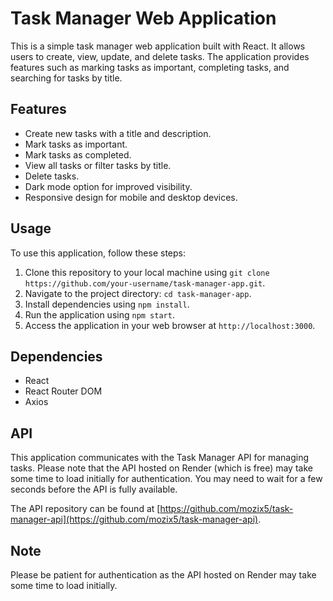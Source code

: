 # Task Manager Web Application

This is a simple task manager web application built with React. It allows users to create, view, update, and delete tasks. The application provides features such as marking tasks as important, completing tasks, and searching for tasks by title.

## Features

- Create new tasks with a title and description.
- Mark tasks as important.
- Mark tasks as completed.
- View all tasks or filter tasks by title.
- Delete tasks.
- Dark mode option for improved visibility.
- Responsive design for mobile and desktop devices.

## Usage

To use this application, follow these steps:

1. Clone this repository to your local machine using `git clone https://github.com/your-username/task-manager-app.git`.
2. Navigate to the project directory: `cd task-manager-app`.
3. Install dependencies using `npm install`.
4. Run the application using `npm start`.
5. Access the application in your web browser at `http://localhost:3000`.

## Dependencies

- React
- React Router DOM
- Axios

## API

This application communicates with the Task Manager API for managing tasks. Please note that the API hosted on Render (which is free) may take some time to load initially for authentication. You may need to wait for a few seconds before the API is fully available.

The API repository can be found at [https://github.com/mozix5/task-manager-api](https://github.com/mozix5/task-manager-api).

## Note

Please be patient for authentication as the API hosted on Render may take some time to load initially.

